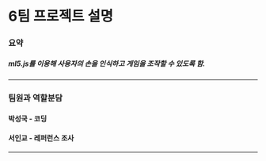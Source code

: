 # 6팀 프로젝트 설명

<h3>요약</h3> 
<h5>ml5.js를 이용해 사용자의 손을 인식하고 게임을 조작할 수 있도록 함.</h5>
<hr>
<h3>팀원과 역할분담</h3>
<h4>박성국 - 코딩</h4>
<h4>서인교 - 레퍼런스 조사</h4>
<hr>
    
